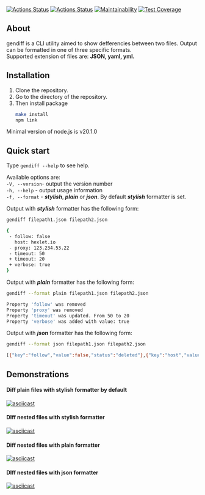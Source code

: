 [![Actions Status](https://github.com/UltraRossa/frontend-project-46/workflows/hexlet-check/badge.svg)](https://github.com/UltraRossa/frontend-project-46/actions)
[![Actions Status](https://github.com/UltraRossa/frontend-project-46/workflows/gendiff-check/badge.svg)](https://github.com/UltraRossa/frontend-project-46/actions)
[![Maintainability](https://api.codeclimate.com/v1/badges/92df03c19be79df33596/maintainability)](https://codeclimate.com/github/UltraRossa/frontend-project-46/maintainability)
[![Test Coverage](https://api.codeclimate.com/v1/badges/92df03c19be79df33596/test_coverage)](https://codeclimate.com/github/UltraRossa/frontend-project-46/test_coverage)

## About
gendiff is a CLI utility aimed to show defferencies between two files. Output can be formatted in one of three specific formats.  
Supported extension of files are:  **JSON, yaml, yml.**

## Installation

1. Clone the repository.
2. Go to the directory of the repository.
3. Then install package
    ```bash
    make install  
    npm link
    ```
Minimal version of node.js is v20.1.0
## Quick start
Type `gendiff --help` to see help.

Available options are:  
`-V, --version`- output the version number                    
`-h, --help` - output usage information  
`-f, --format` - ***stylish***, ***plain*** or ***json***. By default ***stylish*** formatter is set.

Output with ***stylish*** formatter has the following form:
 ```bash
gendiff filepath1.json filepath2.json

{
  - follow: false
    host: hexlet.io
  - proxy: 123.234.53.22
  - timeout: 50
  + timeout: 20
  + verbose: true
}
 ```
Output with ***plain*** formatter has the following form:
 ```bash
gendiff --format plain filepath1.json filepath2.json

Property 'follow' was removed
Property 'proxy' was removed
Property 'timeout' was updated. From 50 to 20
Property 'verbose' was added with value: true

 ```
Output with ***json*** formatter has the following form:
 ```bash
gendiff --format json filepath1.json filepath2.json

[{"key":"follow","value":false,"status":"deleted"},{"key":"host","value":"hexlet.io","status":"unchanged"},{"key":"proxy","value":"123.234.53.22","status":"deleted"},{"key":"timeout","oldValue":50,"newValue":20,"status":"changed"},{"key":"verbose","value":true,"status":"added"}]   

 ```

## Demonstrations
#### Diff plain files with stylish formatter by default
[![asciicast](https://asciinema.org/a/sfehrHPK9i77HSbKEwlhABb39.svg)](https://asciinema.org/a/sfehrHPK9i77HSbKEwlhABb39)

#### DIff nested files with stylish formatter
[![asciicast](https://asciinema.org/a/LVZCpTkbWP8aJA7Ja6Z7agtiV.svg)](https://asciinema.org/a/LVZCpTkbWP8aJA7Ja6Z7agtiV)

#### Diff nested files with plain formatter  
[![asciicast](https://asciinema.org/a/B0LUKWA2gzZGseHKIlKlutbPz.svg)](https://asciinema.org/a/B0LUKWA2gzZGseHKIlKlutbPz)

#### DIff nested files with json formatter  
[![asciicast](https://asciinema.org/a/eHeLCJhOZojdVuhW1XvfWvhbK.svg)](https://asciinema.org/a/eHeLCJhOZojdVuhW1XvfWvhbK)